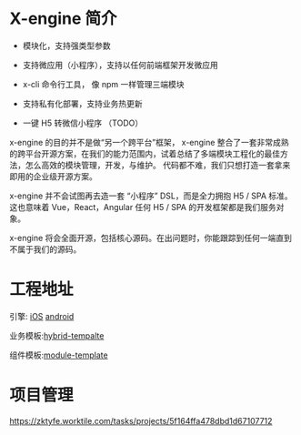# X-engine 简介

- 模块化，支持强类型参数

- 支持微应用（小程序），支持以任何前端框架开发微应用

- x-cli 命令行工具， 像 npm 一样管理三端模块

- 支持私有化部署，支持业务热更新

- 一键 H5 转微信小程序 （TODO）

  

x-engine 的目的并不是做“另一个跨平台”框架， x-engine 整合了一套非常成熟的跨平台开源方案，在我们的能力范围内，试着总结了多端模块工程化的最佳方法，怎么高效的模块管理，开发，与维护。 代码都不难，我们只想打造一套拿来即用的企业级开源方案。

x-engine 并不会试图再去造一套 “小程序” DSL，而是全力拥抱 H5 / SPA 标准。 这也意味着 Vue，React，Angular 任何 H5 / SPA 的开发框架都是我们服务对象。 

x-engine 将会全面开源，包括核心源码。在出问题时，你能跟踪到任何一端直到不属于我们的源码。 



# 工程地址

引擎: [iOS](https://github.com/zkty-team/x-engine-module-engine/tree/master/iOS) [android](https://github.com/zkty-team/x-engine-module-engine/tree/master/android)

业务模板:[hybrid-tempalte](https://github.com/zkty-team/x-engine-hybrid-template)

组件模板:[module-template](https://github.com/zkty-team/x-engine-module-template)


# 项目管理
https://zktyfe.worktile.com/tasks/projects/5f164ffa478dbd1d67107712

